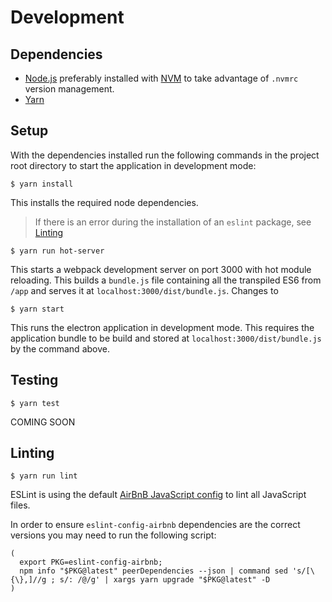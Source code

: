 # Development

## Dependencies
- [Node.js](https://nodejs.org/) preferably installed with [NVM](https://github.com/creationix/nvm) to take advantage of `.nvmrc` version management.
- [Yarn](https://yarnpkg.com/)

## Setup
With the dependencies installed run the following commands in the project root directory to start the application in development mode:

```
$ yarn install
```
This installs the required node dependencies.
> If there is an error during the installation of an `eslint` package, see [Linting](#Linting)

```
$ yarn run hot-server
```
This starts a webpack development server on port 3000 with hot module reloading. This builds a `bundle.js` file containing all the transpiled ES6 from `/app` and serves it at `localhost:3000/dist/bundle.js`. Changes to

```
$ yarn start
```
This runs the electron application in development mode. This requires the application bundle to be build and stored at `localhost:3000/dist/bundle.js` by the command above.

## Testing
`$ yarn test`

COMING SOON

## Linting
`$ yarn run lint`

ESLint is using the default [AirBnB JavaScript config](https://github.com/airbnb/javascript) to lint all JavaScript files.

In order to ensure `eslint-config-airbnb` dependencies are the correct versions you may need to run the following script:
```
(
  export PKG=eslint-config-airbnb;
  npm info "$PKG@latest" peerDependencies --json | command sed 's/[\{\},]//g ; s/: /@/g' | xargs yarn upgrade "$PKG@latest" -D
)
```
